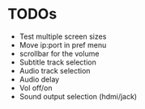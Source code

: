 # TODOs
* Test multiple screen sizes
* Move ip:port in pref menu
* scrollbar for the volume
* Subtitle track selection
* Audio track selection
* Audio delay
* Vol off/on
* Sound output selection (hdmi/jack)

